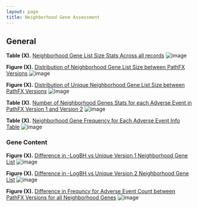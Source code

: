 ```yaml
---
layout: page
title: Neighborhood Gene Assessment
---
```







## General

**Table (X).** [Neighborhood Gene List Size Stats Across all records]()
![image]()


**Figure (X).** [Distribution of Neighborhood Gene List Size between PathFX Versions]()
![image]()

**Figure (X).** [Distribution of Unique Neighborhood Gene List Size between PathFX Versions]()
![image]()

**Table (X).** [Number of Neighborhood Genes Stats for each Adverse Event in PathFX Version 1 and Version 2]()
![image]()

**Table (X).** [Neighborhood Gene Frequency for Each Adverse Event Info Table]()
![image]()



### Gene Content


**Figure (X).** [Difference in -LogBH vs Unique Version 1 Neighborhood Gene List]()
![image]()

**Figure (X).** [Difference in -LogBH vs Unique Version 2 Neighborhood Gene List]()
![image]()

**Figure (X).** [Difference in Frequncy for Adverse Event Count between PathFX Versions for all Neighborhood Genes]()
![image]()







